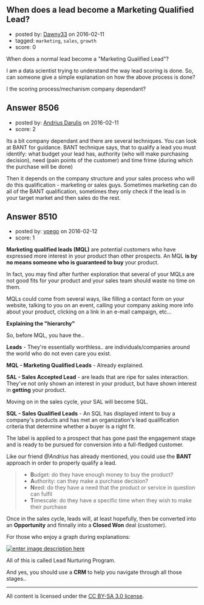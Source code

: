 ## When does a lead become a Marketing Qualified Lead?

- posted by: [Dawny33](https://stackexchange.com/users/6444670/dawny33) on 2016-02-11
- tagged: `marketing`, `sales`, `growth`
- score: 0

When does a normal lead become a "Marketing Qualified Lead"?

I am a data scientist trying to understand the way lead scoring is done. So, can someone give a simple explanation on how the above process is done?

I the scoring process/mechanism company dependant?


## Answer 8506

- posted by: [Andrius Darulis](https://stackexchange.com/users/7811429/andrius-darulis) on 2016-02-11
- score: 2

Its a bit company dependant and there are several techniques. You can look at BANT for guidance. BANT technique says, that to qualify a lead you must identify: what budget your lead has, authority (who will make purchasing decision), need (pain points of the customer) and time frime (during which the purchase will be done)

Then it depends on the company structure and your sales process who will do this qualification - marketing or sales guys. Sometimes marketing can do all of the BANT qualification, sometimes they only check if the lead is in your target market and then sales do the rest. 


## Answer 8510

- posted by: [vpego](https://stackexchange.com/users/7073322/vpego) on 2016-02-12
- score: 1

<p><strong>Marketing qualified leads (MQL)</strong> are potential customers who have expressed more interest in your product than other prospects. An MQL <strong>is by no means someone who is guaranteed to buy</strong> your product. </p>

<p>In fact, you may find after further exploration that several of your MQLs are not good fits for your product and your sales team should waste no time on them.</p>

<p>MQLs could come from several ways, like filling a contact form on your website, talking to you on an event, calling your company asking more info about your product, clicking on a link in an e-mail campaign,  etc...</p>

<p><strong>Explaining the "hierarchy"</strong></p>

<p>So, before MQL, you have the..</p>

<p><strong>Leads</strong> - They're essentially worthless.. are individuals/companies around the world who do not even care you exist.</p>

<p><strong>MQL - Marketing Qualified Leads</strong> - Already explained.</p>

<p><strong>SAL - Sales Accepted Lead</strong> - are leads that are ripe for sales interaction. They've not only shown an interest in your product, but have shown interest in <strong>getting</strong> your product.</p>

<p>Moving on in the sales cycle, your SAL will become SQL. </p>

<p><strong>SQL - Sales Qualified Leads</strong> - An SQL has displayed intent to buy a company's products and has met an organization's lead qualification criteria that determine whether a buyer is a right fit. </p>

<p>The label is applied to a prospect that has gone past the engagement stage and is ready to be pursued for conversion into a full-fledged customer.</p>

<p>Like our friend <em>@Andrius</em> has already mentioned, you could use the <strong>BANT</strong> approach in order to properly qualify a lead.</p>

<blockquote>
  <ul>
  <li><strong>B</strong>udget: do they have enough money to buy the product?</li>
  <li><strong>A</strong>uthority: can they make a purchase decision?</li>
  <li><strong>N</strong>eed: do they have a need that the product or service in question can fulfil</li>
  <li><strong>T</strong>imescale: do they have a specific time when they wish to make their purchase</li>
  </ul>
</blockquote>

<p>Once in the sales cycle, leads will, at least hopefully, then be converted into an <strong>Opportunity</strong> and finnally into a <strong>Closed Won</strong> deal (customer).</p>

<p>For those who enjoy a graph during explanations:</p>

<p><a href="https://i.stack.imgur.com/gDjmf.png" rel="nofollow noreferrer"><img src="https://i.stack.imgur.com/gDjmf.png" alt="enter image description here"></a></p>

<p>All of this is called Lead Nurturing Program.</p>

<p>And yes, you should use a <strong>CRM</strong> to help you navigate through all those stages..</p>




---

All content is licensed under the [CC BY-SA 3.0 license](https://creativecommons.org/licenses/by-sa/3.0/).
